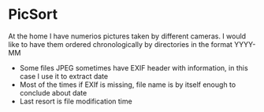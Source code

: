 # PicSort
At the home I have numerios pictures taken by different cameras.
I would like to have them ordered chronologically by directories in the format YYYY-MM

- Some files JPEG sometimes have EXIF header with information, in this case I use it to extract date
- Most of the times if EXIf is missing, file name is by itself enough to conclude about date
- Last resort is file modification time 
